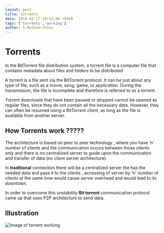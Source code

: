 ```yaml
---
layout: post
title: torrents
date: 2018-03-17 19:53:00 +0200
tags: ['torrents','working']
author: S.Muthukrthika
---
```


# Torrents
In the BitTorrent file distribution system, a torrent file is a computer file that contains metadata about files and folders to be distributed

A torrent is a file sent via the BitTorrent protocol. It can be just about any type of file, such as a movie, song, game, or application. During the transmission, the file is incomplete and therefore is referred to as a torrent.


Torrent downloads that have been paused or stopped cannot be opened as regular files, since they do not contain all the necessary data. However, they can often be resumed using a BitTorrent client, as long as the file is available from another server.

## How Torrents work ?????
The architecture is based on peer to peer technology , where you have 'n' number of clients and the communication occurs between those clients only and there is no centralized server to guide upon the communication and transfer of data (no client server architecture) 

In **traditional** connection there will be a centralized server the has the needed data and pass it to the clients , accessing of server by 'n' number of clients at the same time would cause server overhead and would lead to its downtown.

In order to overcome this unstability **Bit torrent** communication protocol came up that uses P2P architecture to send data.

## Illustration

![Image of torrent working](https://www.slideshare.net/balu0503/bit-torrent-seminar-18208857)

